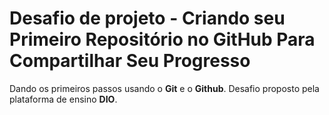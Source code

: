 # Desafio de projeto - Criando seu Primeiro Repositório no GitHub Para Compartilhar Seu Progresso

Dando os primeiros passos usando o **Git** e o **Github**.
Desafio proposto pela plataforma de ensino **DIO**.
